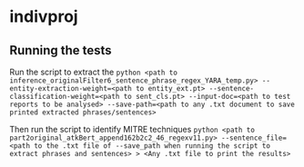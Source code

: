 # indivproj

## Running the tests
Run the script to extract the 
`python <path to inference_originalFilter6_sentence_phrase_regex_YARA_temp.py> --entity-extraction-weight=<path to entity_ext.pt> --sentence-classification-weight=<path to sent_cls.pt> --input-doc=<path to test reports to be analysed> --save-path=<path to any .txt document to save printed extracted phrases/sentences>`

Then run the script to identify MITRE techniques
`python <path to part2original_atkBert_append162b2c2_46_regexv11.py> --sentence_file=<path to the .txt file of --save_path when running the script to extract phrases and sentences> > <Any .txt file to print the results>`


